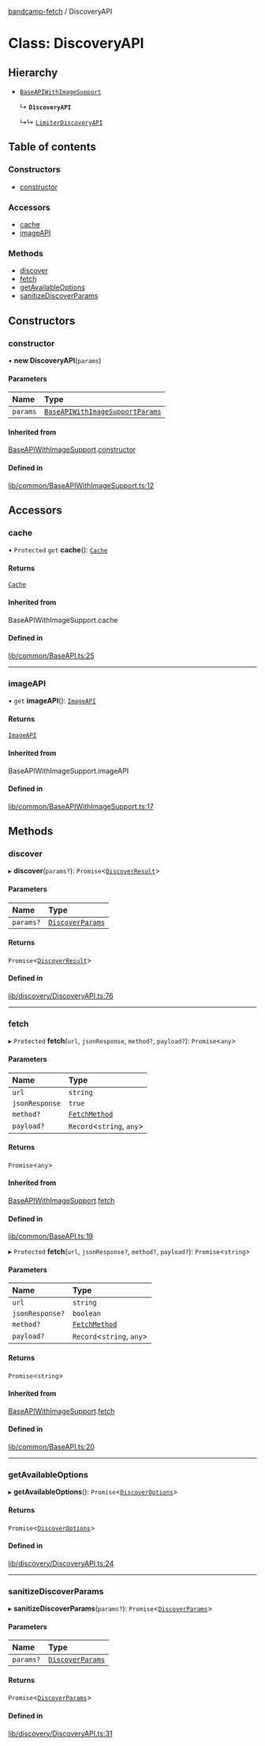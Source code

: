 [bandcamp-fetch](../README.md) / DiscoveryAPI

# Class: DiscoveryAPI

## Hierarchy

- [`BaseAPIWithImageSupport`](BaseAPIWithImageSupport.md)

  ↳ **`DiscoveryAPI`**

  ↳↳ [`LimiterDiscoveryAPI`](LimiterDiscoveryAPI.md)

## Table of contents

### Constructors

- [constructor](DiscoveryAPI.md#constructor)

### Accessors

- [cache](DiscoveryAPI.md#cache)
- [imageAPI](DiscoveryAPI.md#imageapi)

### Methods

- [discover](DiscoveryAPI.md#discover)
- [fetch](DiscoveryAPI.md#fetch)
- [getAvailableOptions](DiscoveryAPI.md#getavailableoptions)
- [sanitizeDiscoverParams](DiscoveryAPI.md#sanitizediscoverparams)

## Constructors

### constructor

• **new DiscoveryAPI**(`params`)

#### Parameters

| Name | Type |
| :------ | :------ |
| `params` | [`BaseAPIWithImageSupportParams`](../interfaces/BaseAPIWithImageSupportParams.md) |

#### Inherited from

[BaseAPIWithImageSupport](BaseAPIWithImageSupport.md).[constructor](BaseAPIWithImageSupport.md#constructor)

#### Defined in

[lib/common/BaseAPIWithImageSupport.ts:12](https://github.com/patrickkfkan/bandcamp-fetch/blob/7815c68/src/lib/common/BaseAPIWithImageSupport.ts#L12)

## Accessors

### cache

• `Protected` `get` **cache**(): [`Cache`](Cache.md)

#### Returns

[`Cache`](Cache.md)

#### Inherited from

BaseAPIWithImageSupport.cache

#### Defined in

[lib/common/BaseAPI.ts:25](https://github.com/patrickkfkan/bandcamp-fetch/blob/7815c68/src/lib/common/BaseAPI.ts#L25)

___

### imageAPI

• `get` **imageAPI**(): [`ImageAPI`](ImageAPI.md)

#### Returns

[`ImageAPI`](ImageAPI.md)

#### Inherited from

BaseAPIWithImageSupport.imageAPI

#### Defined in

[lib/common/BaseAPIWithImageSupport.ts:17](https://github.com/patrickkfkan/bandcamp-fetch/blob/7815c68/src/lib/common/BaseAPIWithImageSupport.ts#L17)

## Methods

### discover

▸ **discover**(`params?`): `Promise`<[`DiscoverResult`](../interfaces/DiscoverResult.md)\>

#### Parameters

| Name | Type |
| :------ | :------ |
| `params?` | [`DiscoverParams`](../interfaces/DiscoverParams.md) |

#### Returns

`Promise`<[`DiscoverResult`](../interfaces/DiscoverResult.md)\>

#### Defined in

[lib/discovery/DiscoveryAPI.ts:76](https://github.com/patrickkfkan/bandcamp-fetch/blob/7815c68/src/lib/discovery/DiscoveryAPI.ts#L76)

___

### fetch

▸ `Protected` **fetch**(`url`, `jsonResponse`, `method?`, `payload?`): `Promise`<`any`\>

#### Parameters

| Name | Type |
| :------ | :------ |
| `url` | `string` |
| `jsonResponse` | ``true`` |
| `method?` | [`FetchMethod`](../enums/FetchMethod.md) |
| `payload?` | `Record`<`string`, `any`\> |

#### Returns

`Promise`<`any`\>

#### Inherited from

[BaseAPIWithImageSupport](BaseAPIWithImageSupport.md).[fetch](BaseAPIWithImageSupport.md#fetch)

#### Defined in

[lib/common/BaseAPI.ts:19](https://github.com/patrickkfkan/bandcamp-fetch/blob/7815c68/src/lib/common/BaseAPI.ts#L19)

▸ `Protected` **fetch**(`url`, `jsonResponse?`, `method?`, `payload?`): `Promise`<`string`\>

#### Parameters

| Name | Type |
| :------ | :------ |
| `url` | `string` |
| `jsonResponse?` | `boolean` |
| `method?` | [`FetchMethod`](../enums/FetchMethod.md) |
| `payload?` | `Record`<`string`, `any`\> |

#### Returns

`Promise`<`string`\>

#### Inherited from

[BaseAPIWithImageSupport](BaseAPIWithImageSupport.md).[fetch](BaseAPIWithImageSupport.md#fetch)

#### Defined in

[lib/common/BaseAPI.ts:20](https://github.com/patrickkfkan/bandcamp-fetch/blob/7815c68/src/lib/common/BaseAPI.ts#L20)

___

### getAvailableOptions

▸ **getAvailableOptions**(): `Promise`<[`DiscoverOptions`](../interfaces/DiscoverOptions.md)\>

#### Returns

`Promise`<[`DiscoverOptions`](../interfaces/DiscoverOptions.md)\>

#### Defined in

[lib/discovery/DiscoveryAPI.ts:24](https://github.com/patrickkfkan/bandcamp-fetch/blob/7815c68/src/lib/discovery/DiscoveryAPI.ts#L24)

___

### sanitizeDiscoverParams

▸ **sanitizeDiscoverParams**(`params?`): `Promise`<[`DiscoverParams`](../interfaces/DiscoverParams.md)\>

#### Parameters

| Name | Type |
| :------ | :------ |
| `params?` | [`DiscoverParams`](../interfaces/DiscoverParams.md) |

#### Returns

`Promise`<[`DiscoverParams`](../interfaces/DiscoverParams.md)\>

#### Defined in

[lib/discovery/DiscoveryAPI.ts:31](https://github.com/patrickkfkan/bandcamp-fetch/blob/7815c68/src/lib/discovery/DiscoveryAPI.ts#L31)
